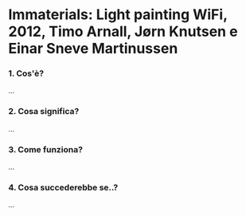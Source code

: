 # Immaterials: Light painting WiFi, 2012, Timo Arnall, Jørn Knutsen e Einar Sneve Martinussen

 ### 1. Cos'è?  
...

 ### 2. Cosa significa?  
...
 
 ### 3. Come funziona?  
...
 
 ### 4. Cosa succederebbe se..?  
...
